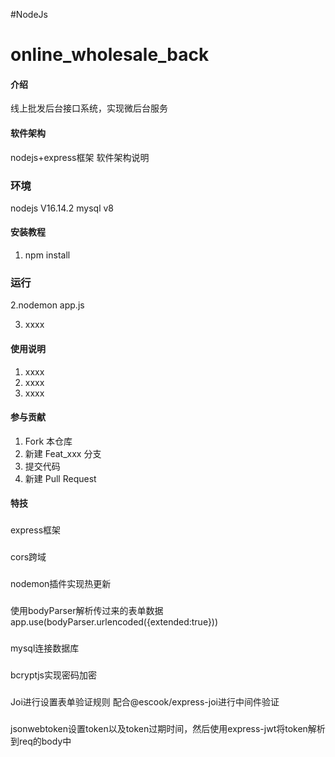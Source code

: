 #NodeJs
# online_wholesale_back

#### 介绍
线上批发后台接口系统，实现微后台服务

#### 软件架构
nodejs+express框架
软件架构说明

### 环境
nodejs V16.14.2 mysql v8

#### 安装教程

1.  npm install

### 运行
2.nodemon app.js

3.  xxxx

#### 使用说明

1.  xxxx
2.  xxxx
3.  xxxx

#### 参与贡献

1.  Fork 本仓库
2.  新建 Feat_xxx 分支
3.  提交代码
4.  新建 Pull Request


#### 特技


###
express框架

###
cors跨域

###
nodemon插件实现热更新

###
使用bodyParser解析传过来的表单数据
app.use(bodyParser.urlencoded({extended:true}))

###
mysql连接数据库

###
bcryptjs实现密码加密

###
Joi进行设置表单验证规则
配合@escook/express-joi进行中间件验证

###
jsonwebtoken设置token以及token过期时间，然后使用express-jwt将token解析到req的body中

